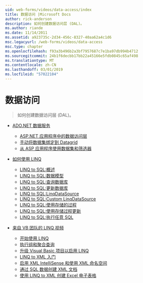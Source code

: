 ```yaml
---
uid: web-forms/videos/data-access/index
title: 数据访问 |Microsoft Docs
author: rick-anderson
description: 如何创建数据访问层 (DAL)。
ms.author: riande
ms.date: 11/14/2011
ms.assetid: a923735c-2d34-456c-8327-40aa62a4c1d6
msc.legacyurl: /web-forms/videos/data-access
msc.type: chapter
ms.openlocfilehash: f93a3b496b2a3bf7957687c7e1ba97db994b4712
ms.sourcegitcommit: 24b1f6decbb17bb22a45166e5fdb0845c65af498
ms.translationtype: MT
ms.contentlocale: zh-CN
ms.lasthandoff: 03/01/2019
ms.locfileid: "57022104"
---
```

<a name="data-access"></a>数据访问
====================
> 如何创建数据访问层 (DAL)。


- [ADO.NET 数据服务](adonet-data-services/index.md)

    - [ASP.NET 应用程序中的数据访问层](adonet-data-services/data-access-layers-in-aspnet-applications.md)
    - [手动将数据集绑定到 Datagrid](adonet-data-services/how-to-manually-bind-a-dataset-to-a-datagrid.md)
    - [从 ASP 应用程序使用数据集和筛选器](adonet-data-services/how-to-work-with-datasets-and-filters-from-an-asp-application.md)
- [如何使用 LINQ](how-do-i-with-linq/index.md)

    - [LINQ to SQL:概述](how-do-i-with-linq/how-do-i-linq-to-sql-overview.md)
    - [LINQ to SQL:数据模型](how-do-i-with-linq/how-do-i-linq-to-sql-data-model.md)
    - [LINQ to SQL:查询数据库](how-do-i-with-linq/how-do-i-linq-to-sql-querying-the-database.md)
    - [LINQ to SQL:更新数据库](how-do-i-with-linq/how-do-i-linq-to-sql-updating-the-database.md)
    - [LINQ to SQL:LinqDataSource](how-do-i-with-linq/how-do-i-linq-to-sql-linqdatasource.md)
    - [LINQ to SQL:Custom LinqDataSource](how-do-i-with-linq/how-do-i-linq-to-sql-custom-linqdatasource.md)
    - [LINQ to SQL:使用存储的过程](how-do-i-with-linq/how-do-i-linq-to-sql-using-stored-procedures.md)
    - [LINQ to SQL:使用存储过程更新](how-do-i-with-linq/how-do-i-linq-to-sql-updating-with-stored-procedures.md)
    - [LINQ to SQL:执行任意 SQL](how-do-i-with-linq/how-do-i-linq-to-sql-executing-arbitrary-sql.md)
- [来自 VB 团队的 LINQ 视频](linq-videos-from-the-vb-team/index.md)

    - [开始使用 LINQ](linq-videos-from-the-vb-team/how-do-i-get-started-with-linq.md)
    - [执行组和聚合查询](linq-videos-from-the-vb-team/how-do-i-perform-group-and-aggregate-queries.md)
    - [升级 Visual Basic 项目以启用 LINQ](linq-videos-from-the-vb-team/how-do-i-upgrade-visual-basic-projects-to-enable-linq.md)
    - [LINQ to XML 入门](linq-videos-from-the-vb-team/how-do-i-get-started-with-linq-to-xml.md)
    - [启用 XML IntelliSense 和使用 XML 命名空间](linq-videos-from-the-vb-team/how-do-i-enable-xml-intellisense-and-use-xml-namespaces.md)
    - [通过 SQL 数据创建 XML 文档](linq-videos-from-the-vb-team/how-do-i-create-xml-documents-from-sql-data.md)
    - [使用 LINQ to XML 创建 Excel 电子表格](linq-videos-from-the-vb-team/how-do-i-create-excel-spreadsheets-using-linq-to-xml.md)
